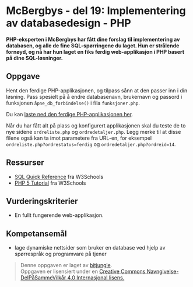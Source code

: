 # McBergbys - del 19: Implementering av databasedesign - PHP

**PHP-eksperten i McBergbys har fått dine forslag til implementering av databasen, og alle de fine SQL-spørringene du laget. Hun er strålende fornøyd, og nå har hun laget en fiks ferdig web-applikasjon i PHP basert på dine SQL-løsninger.**


## Oppgave

Hent den ferdige PHP-applikasjonen, og tilpass sånn at den passer inn i din løsning. Pass spesielt på å endre databasenavn, brukernavn og passord i funksjonen `åpne_db_forbindelse()` i fila `funksjoner.php`.

Du kan [laste ned den ferdige PHP-applikasjonen her](https://github.com/fagstoff/IT1/blob/master/Oppgaver/%40L%C3%B8sningsforslag/mcbergbys/19/19.zip).

Når du har fått alt på plass og konfigurert applikasjonen skal du teste de to nye sidene `ordreliste.php` og `ordredetaljer.php`. Legg merke til at disse filene også kan ta imot parametere fra URL-en, for eksempel `ordreliste.php?ordrestatus=ferdig` og `ordredetaljer.php?ordreid=14`.


## Ressurser

* [SQL Quick Reference](http://www.w3schools.com/sql/sql_quickref.asp) fra W3Schools
* [PHP 5 Tutorial](http://www.w3schools.com/php/default.asp) fra W3Schools


## Vurderingskriterier

* En fullt fungerende web-applikasjon.


## Kompetansemål

* lage dynamiske nettsider som bruker en database ved hjelp av spørrespråk og programvare på tjener

>Denne oppgaven er laget av [bitjungle](https://github.com/bitjungle).  
>Oppgaven er lisensiert under en
>[Creative Commons Navngivelse-DelPåSammeVilkår 4.0 Internasjonal lisens.
](http://creativecommons.org/licenses/by-sa/4.0/)
